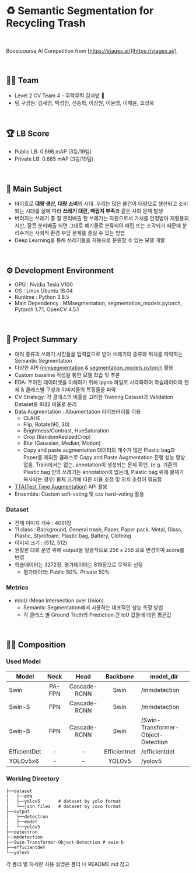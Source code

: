 # ♻️ Semantic Segmentation for Recycling Trash

</br>

Boostcourse AI Competition from [https://stages.ai/](https://stages.ai/)

</br>

## 👨‍🌾 Team

- Level 2 CV Team 4 - 무럭무럭 감자밭 🥔
- 팀 구성원: 김세영, 박성진, 신승혁, 이상원, 이윤영, 이채윤, 조성욱

</br>

## 🏆 LB Score

- Public LB: 0.698 mAP (3등/19팀)
- Private LB: 0.685 mAP (3등/19팀)

</br>

## 🎈 Main Subject

- 바야흐로 **대량 생산, 대량 소비**의 시대. 우리는 많은 물건이 대량으로 생산되고 소비되는 시대를 삶에 따라 **쓰레기 대란, 매립지 부족**과 같은 사회 문제 발생
- 버려지는 쓰레기 중 잘 분리배출 된 쓰레기는 자원으로서 가치를 인정받아 재활용되지만, 잘못 분리배출 되면 그대로 폐기물로 분류되어 매립 또는 소각되기 때문에 분리수거는 사회적 환경 부담 문제를 줄일 수 있는 방법
- Deep Learning을 통해 쓰레기들을 자동으로 분류할 수 있는 모델 개발 

</br>

## ⚙ Development Environment
- GPU : Nvidia Tesla V100
- OS : Linux Ubuntu 18.04
- Runtime : Python 3.8.5
- Main Dependency : MMsegmentation, segmentation_models.pytorch, Pytorch 1.7.1, OpenCV 4.5.1

<br>

## 🔑 Project Summary

- 여러 종류의 쓰레기 사진들을 입력값으로 받아 쓰레기의 종류와 위치를 파악하는 Semantic Segmentation
- 다양한 API ([mmsegmentation](https://github.com/open-mmlab/mmsegmentation) & [segmentation_models.pytorch](https://github.com/qubvel/segmentation_models.pytorch) 활용
- Custom baseline 작성을 통한 모델 학습 및 추론
- EDA: 주어진 데이터셋을 이해하기 위해 ipynb 파일로 시각화하여 학습데이터의 전체 & 클래스별 구성과 이미지들의 특징들을 파악
- CV Strategy: 각 클래스의 비율을 고려한 Training Dataset과 Validation Dataset을 8대2 비율로 분리
- Data Augmentation : Albumentation 라이브러리를 이용
    - CLAHE
    - Flip, Rotate(90, 30)
    - Brightness/Contrast, HueSaturation
    - Crop (RandomResizedCrop)
    - Blur (Gaussian, Median, Motion)
    - Copy and paste augmentation
        데이터의 개수가 많은 Plastic bag과 Paper를 제외한 클래스로 Copy and Paste Augmentation 진행
        성능 향상 없음. Train에서는 없는, annotation이 생성되는 문제 확인. (e.g. 기존의 Plastic bag 안의 쓰레기는 annotation이 없는데, Plastic bag 위에 물체가 복사되는 경우) 물체 크기에 따른 비율 조정 및 위치 조정이 필요함
- [TTA(Test Time Augmentation)](https://github.com/qubvel/ttach) API 활용
- Ensemble: Custom soft-voting 및 csv hard-voting 활용

### Dataset

- 전체 이미지 개수 : 4091장
- 11 class : Background, General trash, Paper, Paper pack, Metal, Glass, Plastic, Styrofoam, Plastic bag, Battery, Clothing
- 이미지 크기 : (512, 512)
- 원활한 대회 운영 위해 output을 일괄적으로 256 x 256 으로 변경하여 score를 반영
- 학습데이터는 3272장, 평가데이터는 819장으로 무작위 선정
    - 평가데이터: Public 50%, Private 50%

### Metrics

- mIoU (Mean Intersection over Union)
    - Semantic Segmentation에서 사용하는 대표적인 성능 측정 방법
    - 각 클래스 별 Ground Truth와 Prediction 간 IoU 값들에 대한 평균값

</br>

## 💁‍♀️ Composition

### Used Model
|Model|Neck|Head|Backbone|model_dir
|---|:---:|:---:|:---:|---|
|Swin|PA-FPN|Cascade-RCNN|Swin|/mmdetection|
|Swin-S|FPN|Cascade-RCNN|Swin|/mmdetection|
|Swin-B|FPN|Cascade-RCNN|Swin|/Swin-Transformer-Object-Detection|
|EfficientDet|-|-|Efficientnet|/efficientdet|
|YOLOv5x6|-|-|YOLOv5|/yolov5|

### Working Directory
```
├──dataset
|   ├──eda
|   ├──yolov5       # dataset by yolo format
|   └──json files   # dataset by coco format
├──output
|   ├──detectron
|   ├──mmdet
|   └──yolov5
├──detectron
├──mmdetection
├──Swin-Transformer-Object-Detection # swin-b
├──efficientdet
└──yolov5
```

각 폴더 별 자세한 사용 설명은 폴더 내 README.md 참고